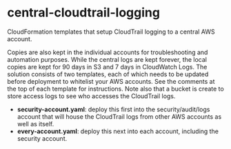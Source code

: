 # central-cloudtrail-logging

CloudFormation templates that setup CloudTrail logging to a central AWS account.

Copies are also kept in the individual accounts for troubleshooting and automation purposes. While the central logs are kept forever, the local copies are kept for 90 days in S3 and 7 days in CloudWatch Logs. The solution consists of two templates, each of which needs to be updated before deployment to whitelist your AWS accounts. See the comments at the top of each template for instructions. Note also that a bucket is create to store access logs to see who accesses the CloudTrail logs.

* **security-account.yaml**: deploy this first into the security/audit/logs account that will house the CloudTrail logs from other AWS accounts as well as itself.
* **every-account.yaml**: deploy this next into each account, including the security account.